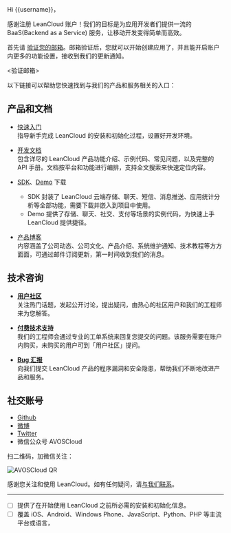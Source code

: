 Hi {{username}}，

感谢注册 LeanCloud 账户！我们的目标是为应用开发者们提供一流的 BaaS(Backend as a Service) 服务，让移动开发变得简单而高效。

首先请 [验证您的邮箱](#{{verify_link}})。邮箱验证后，您就可以开始创建应用了，并且能开启账户内更多的功能设置，接收到我们的更新通知。

<验证邮箱>

以下链接可以帮助您快速找到与我们的产品和服务相关的入口：

## 产品和文档

- [快速入门](https://leancloud.cn/docs/start.html)  
  指导新手完成 LeanCloud 的安装和初始化过程，设置好开发环境。

- [开发文档](https://leancloud.cn/docs/)  
  包含详尽的 LeanCloud 产品功能介绍、示例代码、常见问题，以及完整的 API 手册。文档按平台和功能进行编排，支持全文搜索来快速定位内容。

- [SDK](https://leancloud.cn/docs/sdk_down.html)、[Demo](https://github.com/leancloud/leancloud-demos) 下载
  - SDK 封装了 LeanCloud 云端存储、聊天、短信、消息推送、应用统计分析等全部功能，需要下载并嵌入到项目中使用。
  - Demo 提供了存储、聊天、社交、支付等场景的实例代码，为快速上手 LeanCloud 提供捷径。

- [产品博客](https://blog.leancloud.cn/)   
  内容涵盖了公司动态、公司文化、产品介绍、系统维护通知、技术教程等方方面面，可通过邮件订阅更新，第一时间收到我们的消息。

## 技术咨询

- **[用户社区](http://forum.leancloud.cn/)**  
  关注热门话题，发起公开讨论，提出疑问，由热心的社区用户和我们的工程师来为您解答。

- **[付费技术支持](http://ticket.leancloud.cn/)**  
  我们的工程师会通过专业的工单系统来回复您提交的问题。该服务需要在账户内购买，未购买的用户可到「用户社区」提问。

- **[Bug 汇报](http://forum.leancloud.cn/c/leancloud-bug)**   
  向我们提交 LeanCloud 产品的程序漏洞和安全隐患，帮助我们不断地改进产品和服务。

## 社交账号

- [Github](http://github.com/leancloud)
- [微博](http://weibo.com/avoscloud)
- [Twitter](http://twitter.com/leancloudrocks)
- 微信公众号 AVOSCloud

扫二维码，加微信关注：

![AVOSCloud QR](http://leancloud.cn/images/static/qr-wechat-borderless.png)

感谢您关注和使用 LeanCloud。如有任何疑问，请[与我们联系](https://leancloud.cn/help.html)。

-----------------

- [ ] 提供了在开始使用 LeanCloud 之前所必需的安装和初始化信息。
- [ ] 覆盖 iOS、Android、Windows Phone、JavaScript、Python、PHP 等主流平台或语言，
